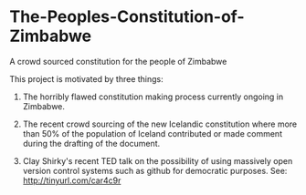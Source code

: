 The-Peoples-Constitution-of-Zimbabwe
====================================

A crowd sourced constitution for the people of Zimbabwe

This project is motivated by three things:

1. The horribly flawed constitution making process currently ongoing in Zimbabwe.

2. The recent crowd sourcing of the new Icelandic constitution where more than 50% of the population of Iceland contributed or made comment during the drafting of the document.

3. Clay Shirky's recent TED talk on the possibility of using massively open version control systems such as github for democratic purposes. See: http://tinyurl.com/car4c9r

